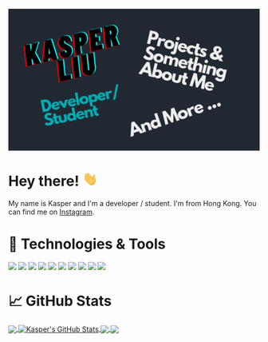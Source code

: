 [![Header](https://raw.githubusercontent.com/Kasper-Liu/Kasper-Liu/main/images/header.png "Header")](https://github.com/Kasper-Liu)

# Hey there! <img src="https://raw.githubusercontent.com/Kasper-Liu/Kasper-Liu/main/images/wave.gif" width="30px">
My name is Kasper and I'm a developer / student. I'm from Hong Kong. You can find me on [Instagram][1].

# 🔧 Technologies & Tools
![](https://img.shields.io/badge/OS-macOS-informational?style=flat&logo=macOS&logoColor=white&color=2bbc8a)
![](https://img.shields.io/badge/Editor-VSCode-informational?style=flat&logo=visual-studio-code&logoColor=white&color=2bbc8a)
![](https://img.shields.io/badge/Code-Python-informational?style=flat&logo=python&logoColor=white&color=2bbc8a)
![](https://img.shields.io/badge/Code-JavaScript-informational?style=flat&logo=javascript&logoColor=white&color=2bbc8a)
![](https://img.shields.io/badge/Code-Django-informational?style=flat&logo=django&logoColor=white&color=2bbc8a)
![](https://img.shields.io/badge/Code-Make-informational?style=flat&logo=cmake&logoColor=white&color=2bbc8a)
![](https://img.shields.io/badge/Code-React-informational?style=flat&logo=React&logoColor=white&color=2bbc8a)
![](https://img.shields.io/badge/Shell-Zsh-informational?style=flat&logo=gnu-bash&logoColor=white&color=2bbc8a)
![](https://img.shields.io/badge/Tools-PostgreSQL-informational?style=flat&logo=postgresql&logoColor=white&color=2bbc8a)
![](https://img.shields.io/badge/Tools-Docker-informational?style=flat&logo=docker&logoColor=white&color=2bbc8a)

# &#x1f4c8; GitHub Stats
<a href="https://github.com/Kasper-Liu/Kasper-Liu">
  <img align="center" src="https://github-readme-stats.vercel.app/api/top-langs/?username=Kasper-Liu&hide=%22%22&title_color=ffffff&text_color=c9cacc&icon_color=2bbc8a&bg_color=1d1f21" />
</a>
<a href="https://github.com/Kasper-Liu/Kasper-Liu">
  <img align="center" src="https://github-readme-stats.vercel.app/api?username=Kasper-Liu&show_icons=true&line_height=27&count_private=true&title_color=ffffff&text_color=c9cacc&icon_color=2bbc8a&bg_color=1d1f21" alt="Kasper's GitHub Stats" />
</a>

<a href="https://github.com/Kasper-Liu/iTerm2-Color-Schemes">
  <img align="center" src="https://github-readme-stats.vercel.app/api/pin/?username=Kasper-Liu&repo=iTerm2-Color-Schemes&title_color=ffffff&text_color=c9cacc&icon_color=2bbc8a&bg_color=1d1f21" />
</a>

<a href="https://github.com/Kasper-Liu/AppInventorAPI">
  <img align="center" src="https://github-readme-stats.vercel.app/api/pin/?username=Kasper-Liu&repo=AppInventorAPI&title_color=ffffff&text_color=c9cacc&icon_color=2bbc8a&bg_color=1d1f21" />
</a>




[1]: https://www.instagram.com/_kasper.liu_/
